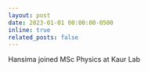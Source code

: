 ```yaml
---
layout: post
date: 2023-01-01 00:00:00-0500
inline: true
related_posts: false
---
```


Hansima joined MSc Physics at Kaur Lab
